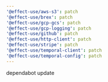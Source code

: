 ```yaml
---
'@effect-use/aws-s3': patch
'@effect-use/brex': patch
'@effect-use/gcp-gcs': patch
'@effect-use/gcp-logging': patch
'@effect-use/github': patch
'@effect-use/http-client': patch
'@effect-use/stripe': patch
'@effect-use/temporal-client': patch
'@effect-use/temporal-config': patch
---
```


dependabot update

